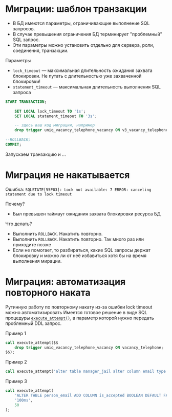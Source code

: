 # Миграции: шаблон транзакции

* В БД имеются параметры, ограничивающие выполнение SQL запросов.
* В случае превышения ограничения БД терминирует "проблемный" SQL запрос.
* Эти параметры можно установить отдельно для сервера, роли, соединения, транзакции.

Параметры

* `lock_timeout` — максимальная длительность ожидания захвата блокировки. Не путать с длительностью уже захваченной блокировки!
* `statement_timeout` — максимальная длительность выполнения SQL запроса

```sql
START TRANSACTION;
 
    SET LOCAL lock_timeout TO '1s';
    SET LOCAL statement_timeout TO '3s';

    -- здесь ваш код миграции, например
    drop trigger uniq_vacancy_telephone_vacancy ON v3_vacancy_telephone;
 
--ROLLBACK;
COMMIT;
```

Запускаем транзакцию и …

# Миграция не накатывается

Ошибка: `SQLSTATE[55P03]: Lock not available: 7 ERROR: canceling statement due to lock timeout`

Почему?

* Был превышен таймаут ожидания захвата блокировки ресурса БД

Что делать?

* Выполнить `ROLLBACK`. Накатить повторно.
* Выполнить `ROLLBACK`. Накатить повторно. Так много раз или приходите позже
* Если не помогает, то разбираться, какие SQL запросы держат блокировку и можно ли от неё избавиться хотя бы на время выполнения мирации.


# Миграция: автоматизация повторного наката

Рутинную работу по повторному накату из-за ошибки lock timeout можно автоматизировать
Имеется готовое решение в виде SQL процедуры [`execute_attempt()`](execute_attempt.sql), в параметр которой нужно передать проблемный DDL запрос.

Пример 1
```sql
call execute_attempt($$
    drop trigger uniq_vacancy_telephone_vacancy ON vacancy_telephone;
$$);
```

Пример 2
```sql
call execute_attempt('alter table manager_jail alter column email type varchar(320)');
```

Пример 3
```sql
call execute_attempt(
    'ALTER TABLE person_email ADD COLUMN is_accepted BOOLEAN DEFAULT FALSE NOT NULL',
    '100ms',
    50
);
```
